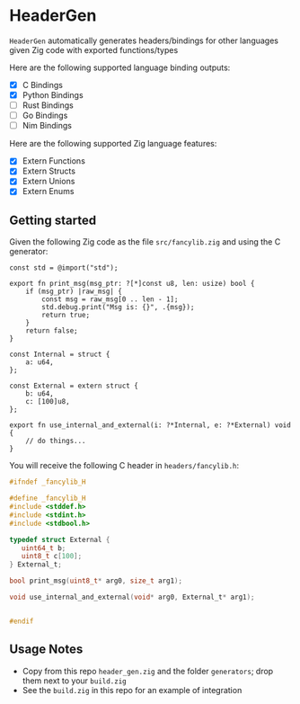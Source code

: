 # HeaderGen

`HeaderGen` automatically generates headers/bindings for other languages given
 Zig code with exported functions/types

Here are the following supported language binding outputs:

- [x] C Bindings
- [x] Python Bindings
- [ ] Rust Bindings
- [ ] Go Bindings
- [ ] Nim Bindings

Here are the following supported Zig language features:

- [x] Extern Functions
- [x] Extern Structs
- [x] Extern Unions
- [x] Extern Enums

## Getting started

Given the following Zig code as the file `src/fancylib.zig` and using the C generator:

```zig
const std = @import("std");

export fn print_msg(msg_ptr: ?[*]const u8, len: usize) bool {
    if (msg_ptr) |raw_msg| {
        const msg = raw_msg[0 .. len - 1];
        std.debug.print("Msg is: {}", .{msg});
        return true;
    }
    return false;
}

const Internal = struct {
    a: u64,
};

const External = extern struct {
    b: u64,
    c: [100]u8,
};

export fn use_internal_and_external(i: ?*Internal, e: ?*External) void {
    // do things...
}
```

You will receive the following C header in `headers/fancylib.h`:

```c
#ifndef _fancylib_H

#define _fancylib_H
#include <stddef.h>
#include <stdint.h>
#include <stdbool.h>

typedef struct External {
   uint64_t b;
   uint8_t c[100];
} External_t;

bool print_msg(uint8_t* arg0, size_t arg1);

void use_internal_and_external(void* arg0, External_t* arg1);


#endif
```

## Usage Notes

- Copy from this repo `header_gen.zig` and the folder `generators`;
 drop them next to your `build.zig`
- See the `build.zig` in this repo for an example of integration

